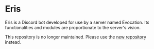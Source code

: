 # Eris
Eris is a Discord bot developed for use by a server named Evocation. Its functionalities and modules are proportionate to the server's vision.

This repository is no longer maintained. Please use the [new repository](https://github.com/evocation-discord/eris-new) instead.
